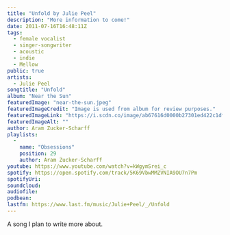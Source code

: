 ```yaml
---
title: "Unfold by Julie Peel"
description: "More information to come!"
date: 2011-07-16T16:48:11Z
tags:
  - female vocalist
  - singer-songwriter
  - acoustic
  - indie
  - Mellow
public: true
artists:
  - Julie Peel
songtitle: "Unfold"
album: "Near the Sun"
featuredImage: "near-the-sun.jpeg"
featuredImageCredit: "Image is used from album for review purposes."
featuredImageLink: "https://i.scdn.co/image/ab67616d0000b27301ed422c1dfc82e0b1d725fd"
featuredImageAlt: ""
author: Aram Zucker-Scharff
playlists:
  -
    name: "Obsessions"
    position: 29
    author: Aram Zucker-Scharff
youtube: https://www.youtube.com/watch?v=kWgymSrei_c
spotify: https://open.spotify.com/track/5K69VbwMMZVNIA9OU7n7Pm
spotifyUri: 
soundcloud:
audiofile:
podbean:
lastfm: https://www.last.fm/music/Julie+Peel/_/Unfold
---
```


A song I plan to write more about.
		
